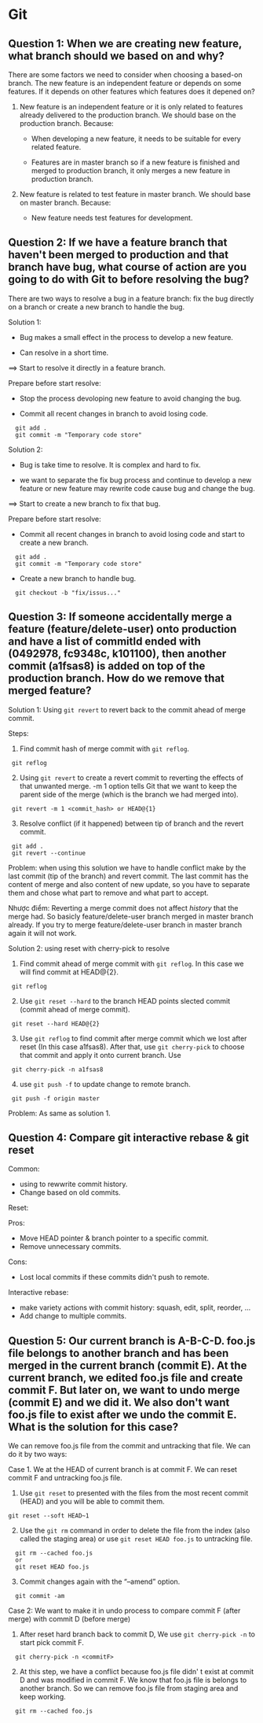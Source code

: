 ﻿# Git

## Question 1: When we are creating new feature, what branch should we based on and why?

There are some factors we need to consider when choosing a based-on branch. The new feature is an independent feature or depends on some features. If it depends on other features which features does it depened on?

1. New feature is an independent feature or it is only related to features already delivered to the production branch. We should base on the production branch. Because:

   - When developing a new feature, it needs to be suitable for every related feature.

   - Features are in master branch so if a new feature is finished and merged to production branch, it only merges a new feature in production branch.

2. New feature is related to test feature in master branch. We should base on master branch. Because:

   - New feature needs test features for development.

## Question 2: If we have a feature branch that haven't been merged to production and that branch have bug, what course of action are you going to do with Git to before resolving the bug?

There are two ways to resolve a bug in a feature branch: fix the bug directly on a branch or create a new branch to handle the bug.

Solution 1:

- Bug makes a small effect in the process to develop a new feature.

- Can resolve in a short time.

==> Start to resolve it directly in a feature branch.

Prepare before start resolve:

- Stop the process devoloping new feature to avoid changing the bug.

- Commit all recent changes in branch to avoid losing code.

```git
  git add .
  git commit -m "Temporary code store"
```

Solution 2:

- Bug is take time to resolve. It is complex and hard to fix.

- we want to separate the fix bug process and continue to develop a new feature or new feature may rewrite code cause bug and change the bug.

==> Start to create a new branch to fix that bug.

Prepare before start resolve:

- Commit all recent changes in branch to avoid losing code and start to create a new branch.

```git
  git add .
  git commit -m "Temporary code store"
```

- Create a new branch to handle bug.

```git
  git checkout -b "fix/issus..."
```

## Question 3: If someone accidentally merge a feature (feature/delete-user) onto production and have a list of commitId ended with (0492978, fc9348c, k101100), then another commit (a1fsas8) is added on top of the production branch. How do we remove that merged feature?

Solution 1: Using `git revert` to revert back to the commit ahead of merge commit.

Steps:

1. Find commit hash of merge commit with `git reflog`.

```git
 git reflog
```

2. Using `git revert` to create a revert commit to reverting the effects of that unwanted merge.
   -m 1 option tells Git that we want to keep the parent side of the merge (which is the branch we had merged into).

```git
 git revert -m 1 <commit_hash> or HEAD@{1}
```

3. Resolve conflict (if it happened) between tip of branch and the revert commit.

```git
 git add .
 git revert --continue
```

Problem: when using this solution we have to handle conflict make by the last commit (tip of the branch) and revert commit. The last commit has the content of merge and also content of new update, so you have to separate them and chose what part to remove and what part to accept.

Nhược điểm:
Reverting a merge commit does not affect _history_ that the merge had. So basicly feature/delete-user branch merged in master branch already. If you try to merge feature/delete-user branch in master branch again it will not work.

Solution 2: using reset with cherry-pick to resolve

1. Find commit ahead of merge commit with `git reflog`. In this case we will find commit at HEAD@{2}.

```git
 git reflog
```

2. Use `git reset --hard` to the branch HEAD points slected commit (commit ahead of merge commit).

```git
 git reset --hard HEAD@{2}
```

3. Use `git reflog` to find commit after merge commit which we lost after reset (In this case a1fsas8). After that, use `git cherry-pick` to choose that commit and apply it onto current branch. Use

```git
 git cherry-pick -n a1fsas8
```

4. use `git push -f` to update change to remote branch.

```git
 git push -f origin master
```

Problem: As same as solution 1.

## Question 4: Compare git interactive rebase & git reset

Common:

- using to rewwrite commit history.
- Change based on old commits.

Reset:

Pros:

- Move HEAD pointer & branch pointer to a specific commit.
- Remove unnecessary commits.

Cons:

- Lost local commits if these commits didn't push to remote.

Interactive rebase:

- make variety actions with commit history: squash, edit, split, reorder, ...
- Add change to multiple commits.

## Question 5: Our current branch is A-B-C-D. foo.js file belongs to another branch and has been merged in the current branch (commit E). At the current branch, we edited foo.js file and create commit F. But later on, we want to undo merge (commit E) and we did it. We also don't want foo.js file to exist after we undo the commit E. What is the solution for this case?

We can remove foo.js file from the commit and untracking that file. We can do it by two ways:

Case 1. We at the HEAD of current branch is at commit F. We can reset commit F and untracking foo.js file.

1. Use `git reset` to presented with the files from the most recent commit (HEAD) and you will be able to commit them.

```git
git reset --soft HEAD~1
```

2. Use the `git rm` command in order to delete the file from the index (also called the staging area) or use `git reset HEAD foo.js` to untracking file.

```git
  git rm --cached foo.js
  or
  git reset HEAD foo.js
```

3. Commit changes again with the “–amend” option.

```git
  git commit -am
```

Case 2: We want to make it in undo process to compare commit F (after merge) with commit D (before merge)

1. After reset hard branch back to commit D, We use `git cherry-pick -n` to start pick commit F.

```git
  git cherry-pick -n <commitF>
```

2. At this step, we have a conflict because foo.js file didn' t exist at commit D and was modified in commit F. We know that foo.js file is belongs to another branch. So we can remove foo.js file from staging area and keep working.

```git
  git rm --cached foo.js
```
